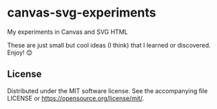 # canvas-svg-experiments
My experiments in Canvas and SVG HTML

These are just small but cool ideas (I think) that I learned or discovered. Enjoy! 😊

## License
Distributed under the MIT software license. See the accompanying
file LICENSE or https://opensource.org/license/mit/.

